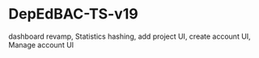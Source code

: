 # DepEdBAC-TS-v19
dashboard revamp, Statistics hashing, add project UI, create account UI, Manage account UI
